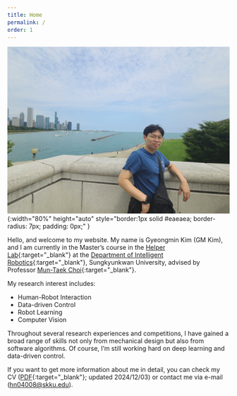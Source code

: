 ```yaml
---
title: Home
permalink: /
order: 1
---
```


![About_1](/assets/img/blog_about_1.jpg){:width="80%" height="auto" style="border:1px solid #eaeaea; border-radius: 7px; padding: 0px;" }

Hello, and welcome to my website. My name is Gyeongmin Kim (GM Kim), and I am currently in the Master’s course in the [Helper Lab](https://hlab.skku.edu/){:target="_blank"} at the [Department of Intelligent Robotics](https://robot.skku.edu/robot_en/index.do){:target="_blank"}, Sungkyunkwan University, advised by Professor [Mun-Taek Choi](https://robot.skku.edu/robot_en/faculty.do?mode=view&perId=LZStrBwOQlgzg6gdgkgDwIYCkDCAhATAUzABhgHEBOHALQEEBeaoA%20&){:target="_blank"}.  

My research interest includes:
- Human-Robot Interaction
- Data-driven Control
- Robot Learning
- Computer Vision

Throughout several research experiences and competitions, I have gained a broad range of skills not only from mechanical design but also from software algorithms. Of course, I’m still working hard on deep learning and data-driven control.  

If you want to get more information about me in detail, you can check my CV ([PDF](../assets/pdf/Curriculum_Vitae.pdf){:target="_blank"}; updated 2024/12/03) or contact me via e-mail ([hn04008@skku.edu](mailto:hn04008@skku.edu)).



